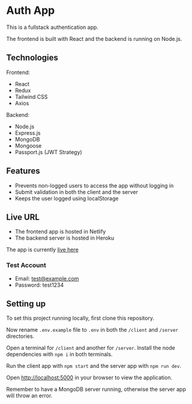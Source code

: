 # Auth App

This is a fullstack authentication app.

The frontend is built with React and the backend is running on Node.js.

## Technologies

Frontend:

- React
- Redux
- Tailwind CSS
- Axios

Backend:

- Node.js
- Express.js
- MongoDB
- Mongoose
- Passport.js (JWT Strategy)

## Features

- Prevents non-logged users to access the app without logging in
- Submit validation in both the client and the server
- Keeps the user logged using localStorage

## Live URL

- The frontend app is hosted in Netlify
- The backend server is hosted in Heroku

The app is currently [live here](https://auth-passport-jwt.netlify.app/)

### Test Account

- Email: test@example.com
- Password: test1234

## Setting up

To set this project running locally, first clone this repository.

Now rename `.env.example` file to `.env` in both the `/client` and `/server` directories.

Open a terminal for `/client` and another for `/server`. Install the node dependencies with `npm i` in both terminals.

Run the client app with `npm start` and the server app with `npm run dev`.

Open [http://localhost:5000](http://localhost:5000) in your browser to view the application.

Remember to have a MongoDB server running, otherwise the server app will throw an error.
